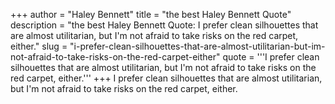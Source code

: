 +++
author = "Haley Bennett"
title = "the best Haley Bennett Quote"
description = "the best Haley Bennett Quote: I prefer clean silhouettes that are almost utilitarian, but I'm not afraid to take risks on the red carpet, either."
slug = "i-prefer-clean-silhouettes-that-are-almost-utilitarian-but-im-not-afraid-to-take-risks-on-the-red-carpet-either"
quote = '''I prefer clean silhouettes that are almost utilitarian, but I'm not afraid to take risks on the red carpet, either.'''
+++
I prefer clean silhouettes that are almost utilitarian, but I'm not afraid to take risks on the red carpet, either.
